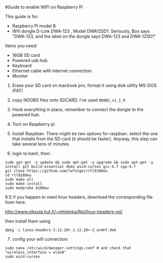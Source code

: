 #Guide to enable WIFI on Raspberry Pi

This guide is for:

 - Raspberry Pi model B
 - Wifi dongle D-Link DWA-123 , Model DWA125D1. Seriously, Box says "DWA-123, and the label on the dongle says DWA-123 and DWA-125D1"

Items you need:
 - 16GB SD card
 - Powered usb hub.
 - Keyboard
 - Ethernet cable with internet connection.
 - Monitor


1) Erase your SD card on macbook pro, format it using disk utility MS-DOS (FAT)

2) copy NOOBS files onto SDCARD. I've used `NOOBS_v1_3_9`

3) Hook everything in place, remember to connect the dongle to the powered hub.

4) Turn on Raspberry pi

5) Install Raspbian. There might be two options for raspbian. select the one that installs from the SD card (it should be faster). Anyway, this step can take several tens of minutes.

6) login to bash, then:

```
sudo apt-get -y update && sudo apt-get -y upgrade && sudo apt-get -y install git build-essential dkms wicd-curses gcc-4.7 cpp-4.7
git clone https://github.com/lwfinger/rtl8188eu
cd rtl8188eu
sudo make all
sudo make install
sudo modprobe 8188eu
```


6.1) if you happen to need linux headers, download the corresponding file from here: 

http://www.niksula.hut.fi/~mhiienka/Rpi/linux-headers-rpi/

then install them using

```
dpkg -i linux-headers-3.12.28+_3.12.28+-2_armhf.deb 
```

7) config your wifi connection:

```
sudo nano /etc/wicd/manager-settings.conf # and check that "wireless_interface = wlan0"
sudo wicd-curses
```
